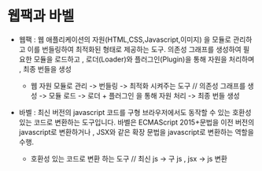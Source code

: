 # 웹팩과 바벨 

- 웹팩 : 웹 애플리케이션의 자원(HTML,CSS,Javascript,이미지) 을 모듈로 관리하고 이를 번들링하여 최적화된 형태로 제공하는 도구. 의존성 그래프를 생성하여 필요한 모듈을 로드하고 , 로더(Loader)와 플러그인(Plugin)을 통해 자원을 처리하며 , 최종 번들을 생성
  + 웹 자원 모듈로 관리 -> 번들링 -> 최적화 시켜주는 도구 // 의존성 그래프를 생성 -> 모듈 로드 -> 로더 + 플러그인 을 통해 자원 처리 -> 최종 번들 생성
  
- 바벨 : 최신 버전의 javascript 코드를 구형 브라우저에서도 동작할 수 있는 호환성 있는 코드로 변환하는 도구입니다. 바벨은 ECMAScript 2015+문법을 이전 버전의 javascript로 변환하거나 , JSX와 같은 확장 문법을 javascript로 변환하는 역할을 수행.
  + 호환성 있는 코드로 변환 하는 도구 // 최신 js -> 구 js , jsx -> js 변환

